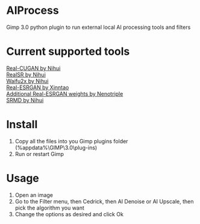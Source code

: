 # AIProcess
Gimp 3.0 python plugin to run external local AI processing tools and filters

# Current supported tools
[Real-CUGAN by Nihui](https://github.com/nihui/realcugan-ncnn-vulkan)  
[RealSR by Nihui](https://github.com/nihui/realsr-ncnn-vulkan)  
[Waifu2x by Nihui](https://github.com/nihui/waifu2x-ncnn-vulkan)  
[Real-ESRGAN by Xinntao](https://github.com/xinntao/Real-ESRGAN-ncnn-vulkan)  
[Additional Real-ESRGAN weights by Nenotriple](https://github.com/Nenotriple/gimp_upscale)  
[SRMD by Nihui](https://github.com/nihui/srmd-ncnn-vulkan)  

# Install
1. Copy all the files into you Gimp plugins folder (%appdata%\GIMP\3.0\plug-ins)
2. Run or restart Gimp

# Usage
1. Open an image
2. Go to the Filter menu, then Cedrick, then AI Denoise or AI Upscale, then pick the algorithm you want
3. Change the options as desired and click Ok
